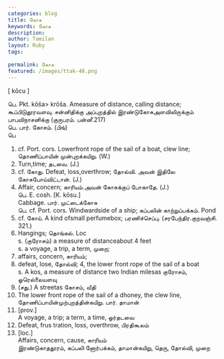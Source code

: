 ```yaml
---
categories: blog
title: கோசு
keywords: கோசு
description: 
author: Tamilan
layout: Ruby
tags: 
 
permalink: கோசு
featured: /images/ttak-48.png
---
```

  
[ kōcu ]  
  
பெ. Pkt. kōša> krōša. Ameasure of distance, calling distance; கூப்பிடுதூரவளவு. சன்னிதிக்கு அப்புறத்தில் இரண்டுகோசுஅளவிலிருக்கும் பாபவிநாசனிக்கு (குருபரம். பன்னீ.217)  
பெ. பார். கோசம். (பிங்)  
பெ  
1. cf. Port. cors. Lowerfront rope of the sail of a boat, clew line; தொணிப்பாயின் முன்புறக்கயிறு. (W.)  
2. Turn,time; தடவை. (J.)  
3. cf. கோது. Defeat, loss,overthrow; தோல்வி. அவன் இதிலே கோசுபோய்விட்டான். (J.)  
4. Affair, concern; காரியம்.அவன் கோசுக்குப் போகாதே. (J.)  
பெ. E. cosh. [K. kōsu.]  
Cabbage. பார். முட்டைக்கோசு  
பெ. cf. Port. cors. Windwardside of a ship; கப்பலின் காற்றுப்பக்கம். Pond  
1. cf. கோய். A kind ofsmall perfumebox; பரணிச்செப்பு. (சரபேந்திர.குறவஞ்சி. 321.)  
2. Hangings; தொங்கல். Loc  
s. (குரோசம்) a measure of distanceabout 4 feet  
s. a voyage, a trip, a term, முறை;  
2. affairs, concern, காரியம்;  
3. defeat, lose, தோல்வி; 4, the lower front rope of the sail of a boat  
s. A kos, a measure of distance two Indian milesas குரோசம், ஓரெல்லையளவு  
2. (சது.) A streetas கோசம், வீதி  
3. The lower front rope of the sail of a dhoney, the clew line, தோணிப்பாயின்முற்புறத்தின்கயிறு. பார். தாமான்  
4. [prov.]  
A voyage, a trip; a term, a time, ஓர்தடவை  
5. Defeat, frus tration, loss, overthrow, பிரதிகூலம்  
6. [loc.]  
Affairs, concern, cause, காரியம்  
இரண்டுகாததூரம், கப்பலி னோர்பக்கம், தாமான்கயிறு, தெரு, தோல்வி, முறை